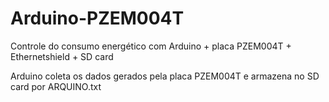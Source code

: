 # Arduino-PZEM004T
Controle do consumo energético com Arduino + placa PZEM004T + Ethernetshield + SD card

Arduino coleta os dados gerados pela placa PZEM004T e armazena no SD card por ARQUINO.txt
